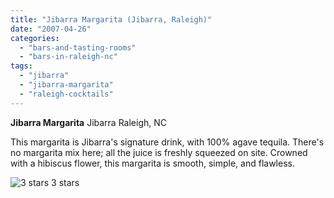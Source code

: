 ```yaml
---
title: "Jibarra Margarita (Jibarra, Raleigh)"
date: "2007-04-26"
categories:
  - "bars-and-tasting-rooms"
  - "bars-in-raleigh-nc"
tags:
  - "jibarra"
  - "jibarra-margarita"
  - "raleigh-cocktails"
---
```


**Jibarra Margarita** Jibarra Raleigh, NC

This margarita is Jibarra's signature drink, with 100% agave tequila. There's no margarita mix here; all the juice is freshly squeezed on site. Crowned with a hibiscus flower, this margarita is smooth, simple, and flawless.




<div class="caption">

![3 stars](http://s3.amazonaws.com/thegourmez-wpmedia/2009/02/rating_avocado1.gif "rating_avocado1") 3 stars</div>

